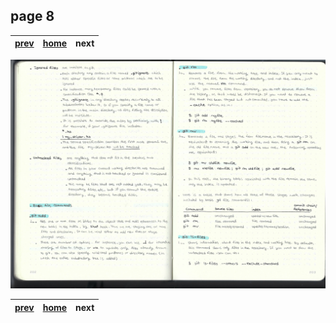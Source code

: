 ## page 8

| [prev](./page_7.md) |  [home](../README.md) | next |
|---------------------|-----------------------|---------------------|

![img](../images/photo_8.jpg)


| [prev](./page_7.md) |  [home](../README.md) | next |
|---------------------|-----------------------|---------------------|
